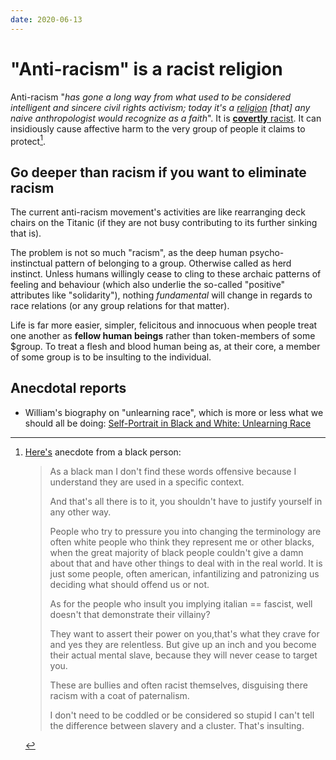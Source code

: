 ```yaml
---
date: 2020-06-13
---
```


# "Anti-racism" is a racist religion

Anti-racism "*has gone a long way from what used to be considered intelligent and sincere civil rights activism; today it's a [religion](https://www.youtube.com/watch?v=mT2rlJe9cuU) [that] any naive anthropologist would recognize as a faith*". It is [**covertly** racist](https://www.youtube.com/watch?v=mT2rlJe9cuU). It can insidiously cause affective harm to the very group of people it claims to protect[^ann].

## Go deeper than racism if you want to eliminate racism

The current anti-racism movement's activities are like rearranging deck chairs on the Titanic (if they are not busy contributing to its further sinking that is).  

The problem is not so much "racism", as the deep human psycho-instinctual pattern of belonging to a group. Otherwise called as herd instinct. Unless humans willingly cease to cling to these archaic patterns of feeling and behaviour (which also underlie the so-called "positive" attributes like "solidarity"), nothing *fundamental* will change in regards to race relations (or any group relations for that matter).

Life is far more easier, simpler, felicitous and innocuous when people treat one another as **fellow human beings** rather than token-members of some $group. To treat a flesh and blood human being as, at their core, a member of some group is to be insulting to the individual.

## Anecdotal reports

* William's biography on "unlearning race", which is more or less what we should all be doing: [Self-Portrait in Black and White: Unlearning Race](https://www.amazon.com/Self-Portrait-Black-White-Unlearning-Race-ebook/dp/B07P9CQVPQ)

[^ann]:
    [Here's](http://antirez.com/news/122#comment-4084872912) anecdote from a black person:

    > As a black man I don't find these words offensive because I understand they are used in a specific context.
    >
    > And that's all there is to it, you shouldn't have to justify yourself in any other way.
    > 
    > People who try to pressure you into changing the terminology are often white people who think they represent me or other blacks, when the great majority of black people couldn't give a damn about that and have other things to deal with in the real world. It is just some people, often american, infantilizing and patronizing us deciding what should offend us or not.
    > 
    > As for the people who insult you implying italian == fascist, well doesn't that demonstrate their villainy?
    > 
    > They want to assert their power on you,that's what they crave for and yes they are relentless. But give up an inch and you become their actual mental slave, because they will never cease to target you.
    > 
    > These are bullies and often racist themselves, disguising there racism with a coat of paternalism.
    > 
    > I don't need to be coddled or be considered so stupid I can't tell the difference between slavery and a cluster. That's insulting.